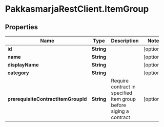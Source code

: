 # PakkasmarjaRestClient.ItemGroup

## Properties
Name | Type | Description | Notes
------------ | ------------- | ------------- | -------------
**id** | **String** |  | [optional] 
**name** | **String** |  | [optional] 
**displayName** | **String** |  | [optional] 
**category** | **String** |  | [optional] 
**prerequisiteContractItemGroupId** | **String** | Require contract in specified item group before siging a contract | [optional] 


